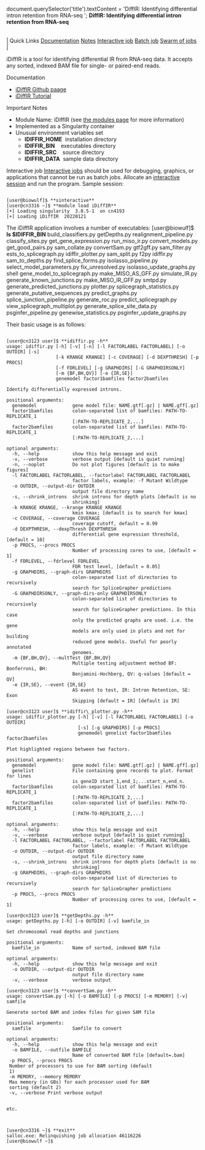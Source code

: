 

document.querySelector('title').textContent = 'DiffIR: Identifying differential intron retention from RNA-seq ';
**DiffIR: Identifying differential intron retention from RNA-seq** 


|  |
| --- |
| 
Quick Links
[Documentation](#doc)
[Notes](#notes)
[Interactive job](#int) 
[Batch job](#sbatch) 
[Swarm of jobs](#swarm) 
 |



iDiffIR is a tool for identifying differential IR from RNA-seq data. 
It accepts any sorted, indexed BAM file for single- or paired-end reads.



Documentation
* [iDiffIR Github paage](https://github.com/bio-comp/idiffir)
* [iDiffIR Tutorial](https://combi.cs.colostate.edu/idiffir/tutorial.html )


Important Notes
* Module Name: iDiffIR (see [the modules page](https://hpc.nih.gov/apps/modules.html) for more information)
* Implemented as a Singularity container
* Unusual environment variables set
	+ **IDIFFIR\_HOME**  installation directory
	+ **IDIFFIR\_BIN**    executables directory
	+ **IDIFFIR\_SRC**    source directory
	+ **IDIFFIR\_DATA**  sample data directory



Interactive job
[Interactive jobs](/docs/userguide.html#int) should be used for debugging, graphics, or applications that cannot be run as batch jobs.
Allocate an [interactive session](/docs/userguide.html#int) and run the program. Sample session:



```

[user@biowulf]$ **sinteractive**
[user@cn3316 ~]$ **module load iDiffIR** 
[+] Loading singularity  3.8.5-1  on cn4193
[+] Loading iDiffIR  20220121

```

The iDiffIR application involves a number of executables:
[user@biowulf]$ **ls $IDIFFIR\_BIN** 
build\_classifiers.py getDepths.py realignment\_pipeline.py
classify\_sites.py get\_gene\_expression.py run\_miso\_ir.py
convert\_models.py get\_good\_pairs.py sam\_collate.py
convertSam.py gtf2gff.py sam\_filter.py
ests\_to\_splicegraph.py idiffir\_plotter.py sam\_split.py
f2py idiffir.py sam\_to\_depths.py
find\_splice\_forms.py isolasso\_pipeline.py select\_model\_parameters.py
fix\_unresolved.py isolasso\_update\_graphs.py shell
gene\_model\_to\_splicegraph.py make\_MISO\_AS\_GFF.py simulate\_IR.py
generate\_known\_junctions.py make\_MISO\_IR\_GFF.py smtpd.py
generate\_predicted\_junctions.py plotter.py splicegraph\_statistics.py
generate\_putative\_sequences.py predict\_graphs.py splice\_junction\_pipeline.py
generate\_roc.py predict\_splicegraph.py view\_splicegraph\_multiplot.py
generate\_splice\_site\_data.py psginfer\_pipeline.py
genewise\_statistics.py psginfer\_update\_graphs.py

Their basic usage is as follows: 

```

[user@cn3123 user]$ **idiffir.py -h**
usage: idiffir.py [-h] [-v] [-n] [-l FACTORLABEL FACTORLABEL] [-o OUTDIR] [-s]
                  [-k KRANGE KRANGE] [-c COVERAGE] [-d DEXPTHRESH] [-p PROCS]
                  [-f FDRLEVEL] [-g GRAPHDIRS] [-G GRAPHDIRSONLY]
                  [-m {BF,BH,QV}] [-e {IR,SE}]
                  genemodel factor1bamfiles factor2bamfiles

Identify differentially expressed introns.

positional arguments:
  genemodel             gene model file: NAME.gtf[.gz] | NAME.gff[.gz]
  factor1bamfiles       colon-separated list of bamfiles: PATH-TO-REPLICATE_1
                        [:PATH-TO-REPLICATE_2,...]
  factor2bamfiles       colon-separated list of bamfiles: PATH-TO-REPLICATE_1
                        [:PATH-TO-REPLICATE_2,...]

optional arguments:
  -h, --help            show this help message and exit
  -v, --verbose         verbose output [default is quiet running]
  -n, --noplot          Do not plot figures [default is to make figures]
  -l FACTORLABEL FACTORLABEL, --factorlabel FACTORLABEL FACTORLABEL
                        factor labels, example: -f Mutant Wildtype
  -o OUTDIR, --output-dir OUTDIR
                        output file directory name
  -s, --shrink_introns  shrink introns for depth plots [default is no
                        shrinking]
  -k KRANGE KRANGE, --krange KRANGE KRANGE
                        kmin kmax; [default is to search for kmax]
  -c COVERAGE, --coverage COVERAGE
                        coverage cutoff, default = 0.99
  -d DEXPTHRESH, --dexpThresh DEXPTHRESH
                        differential gene expression threshold, [default = 10]
  -p PROCS, --procs PROCS
                        Number of processing cores to use, [default = 1]
  -f FDRLEVEL, --fdrlevel FDRLEVEL
                        FDR test level, [default = 0.05]
  -g GRAPHDIRS, --graph-dirs GRAPHDIRS
                        colon-separated list of directories to recursively
                        search for SpliceGrapher predictions
  -G GRAPHDIRSONLY, --graph-dirs-only GRAPHDIRSONLY
                        colon-separated list of directories to recursively
                        search for SpliceGrapher predictions. In this case
                        only the predicted graphs are used. i.e. the gene
                        models are only used in plots and not for building
                        reduced gene models. Useful for poorly annotated
                        genomes.
  -m {BF,BH,QV}, --multTest {BF,BH,QV}
                        Multiple testing adjustment method BF: Bonferroni, BH:
                        Benjamini-Hochberg, QV: q-values [default = QV]
  -e {IR,SE}, --event {IR,SE}
                        AS event to test, IR: Intron Retention, SE: Exon
                        Skipping [default = IR] [default is IR]

[user@cn3123 user]$ **idiffir\_plotter.py -h**
usage: idiffir_plotter.py [-h] [-v] [-l FACTORLABEL FACTORLABEL] [-o OUTDIR]
                          [-s] [-g GRAPHDIRS] [-p PROCS]
                          genemodel genelist factor1bamfiles factor2bamfiles

Plot highlighted regions between two factors.

positional arguments:
  genemodel             gene model file: NAME.gtf[.gz] | NAME.gff[.gz]
  genelist              File containing gene records to plot. Format for lines
                        is geneID start_1,end_1;...start_n,end_n.
  factor1bamfiles       colon-separated list of bamfiles: PATH-TO-REPLICATE_1
                        [:PATH-TO-REPLICATE_2,...]
  factor2bamfiles       colon-separated list of bamfiles: PATH-TO-REPLICATE_1
                        [:PATH-TO-REPLICATE_2,...]

optional arguments:
  -h, --help            show this help message and exit
  -v, --verbose         verbose output [default is quiet running]
  -l FACTORLABEL FACTORLABEL, --factorlabel FACTORLABEL FACTORLABEL
                        factor labels, example: -f Mutant Wildtype
  -o OUTDIR, --output-dir OUTDIR
                        output file directory name
  -s, --shrink_introns  shrink introns for depth plots [default is no
                        shrinking]
  -g GRAPHDIRS, --graph-dirs GRAPHDIRS
                        colon-separated list of directories to recursively
                        search for SpliceGrapher predictions
  -p PROCS, --procs PROCS
                        Number of processing cores to use, [default = 1]

[user@cn3123 user]$ **getDepths.py -h**
usage: getDepths.py [-h] [-o OUTDIR] [-v] bamfile_in

Get chromosomal read depths and junctions

positional arguments:
  bamfile_in            Name of sorted, indexed BAM file

optional arguments:
  -h, --help            show this help message and exit
  -o OUTDIR, --output-dir OUTDIR
                        output file directory name
  -v, --verbose         verbose output

[user@cn3123 user]$ **convertSam.py -h**
usage: convertSam.py [-h] [-o BAMFILE] [-p PROCS] [-m MEMORY] [-v] samfile

Generate sorted BAM and index files for given SAM file

positional arguments:
  samfile               Samfile to convert

optional arguments:
  -h, --help            show this help message and exit
  -o BAMFILE, --outfile BAMFILE
                        Name of converted BAM file [default=.bam]
 -p PROCS, --procs PROCS
 Number of processors to use for BAM sorting (default
 1)
 -m MEMORY, --memory MEMORY
 Max memory (in GBs) for each processor used for BAM
 sorting (default 2)
 -v, --verbose Print verbose output


etc.


```


```

[user@cn3316 ~]$ **exit**
salloc.exe: Relinquishing job allocation 46116226
[user@biowulf ~]$

```





